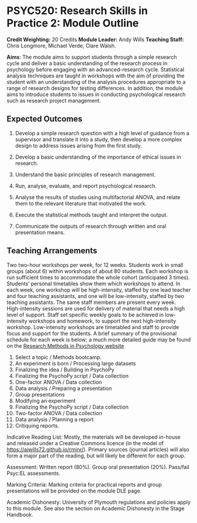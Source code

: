 # PSYC520: Research Skills in Practice 2: Module Outline

**Credit Weighting:**	20 Credits
**Module Leader:** Andy Wills
**Teaching Staff:**	Chris Longmore, Michael Verde, Clare Walsh.

**Aims**:	The module aims to support students through a simple research cycle and deliver a 
basic understanding of the research process in psychology before engaging with an 
advanced-research cycle. Statistical analysis techniques are taught in workshops with the aim 
of providing the student with an understanding of the analysis procedures appropriate to a 
range of research designs for testing differences. In addition, the module aims to introduce 
students to issues in conducting psychological research such as research project management.

## Expected Outcomes

1. Develop a simple research question with a high level of guidance from a supervisor and 
translate it into a study, then develop a more complex design to address issues arising 
from the first study.

2. Develop a basic understanding of the importance of ethical issues in research.

3. Understand the basic principles of research management.

4. Run, analyse, evaluate, and report psychological research.

5. Analyse the results of studies using multifactorial ANOVA, and relate them to the relevant 
literature that motivated the work.

6. Execute the statistical methods taught and interpret the output.

7. Communicate the outputs of research through written and oral presentation means.

## Teaching Arrangements

Two two-hour workshops per week, for 12 weeks. Students work in small groups (about 6) 
within workshops of about 80 students. Each workshop is run sufficient times to accommodate 
the whole cohort (anticipated 3 times). Students’ personal timetables show them which workshops 
to attend. In each week, one workshop will be high-intensity, staffed by one lead teacher and 
four teaching assistants, and one will be low-intensity, staffed by two teaching assistants. 
The same staff members are present every week. High-intensity sessions are used for delivery 
of material that needs a high level of support. Staff set specific weekly goals to be achieved 
in low-intensity workshops and homework, to support the next high-intensity workshop. 
Low-intensity workshops are timetabled and staff to provide focus and support for the students. 
A brief summary of the provisional schedule for each week is below; a much more detailed guide 
may be found on the [Research Methods in Psychology website](https://ajwills72.github.io/rminp)

1. Select a topic / Methods bootcamp.
2. An experiment is born / Processing large datasets 
3. Finalizing the idea  / Building in PsychoPy
4. Finalizing the PsychoPy script / Data collection
5. One-factor ANOVA / Data collection
6. Data analysis / Preparing a presentation
7. Group presentations
8. Modifying an experiment
9. Finalizing the PsychoPy script / Data collection
10. Two-factor ANOVA / Data collection
11. Data analysis / Planning a report
12. Critiquing reports.

Indicative Reading List:  Mostly, the materials will be developed in-house and released under a Creative Commons licence (in the model of https://ajwills72.github.io/rminr/). Primary sources (journal articles) will also form a major part of the reading, but will likely be different for each group. 

Assessment:	 Written report (80%). Group oral presentation (20%). Pass/fail Psyc:EL assessments.

Marking Criteria: Marking criteria for practical reports and group presentations will be provided on the module DLE page.

Academic Dishonesty:	University of Plymouth regulations and policies apply to this module. See also the section on Academic Dishonesty in the Stage Handbook.
